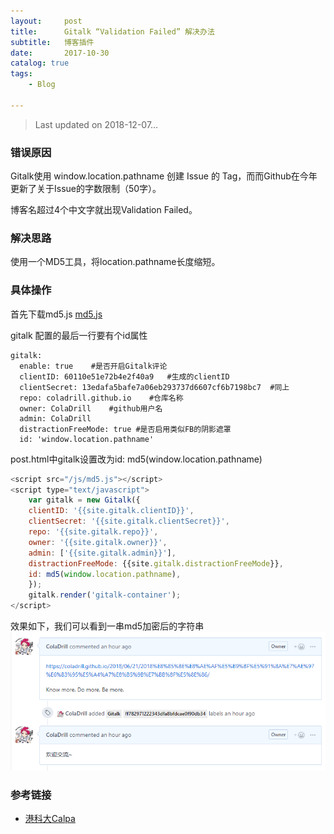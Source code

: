 ```yaml
---
layout:     post
title:      Gitalk “Validation Failed” 解决办法
subtitle:   博客插件
date:       2017-10-30
catalog: true
tags:
    - Blog

---
```



> Last updated on 2018-12-07...

### 错误原因

Gitalk使用 window.location.pathname 创建 Issue 的 Tag，而而Github在今年更新了关于Issue的字数限制（50字）。

博客名超过4个中文字就出现Validation Failed。

### 解决思路

使用一个MD5工具，将location.pathname长度缩短。

### 具体操作

首先下载md5.js [md5.js](https://github.com/blueimp/JavaScript-MD5/tree/master/js)

gitalk 配置的最后一行要有个id属性

```code
gitalk:
  enable: true    #是否开启Gitalk评论
  clientID: 60110e51e72b4e2f40a9   #生成的clientID
  clientSecret: 13edafa5bafe7a06eb293737d6607cf6b7198bc7  #同上
  repo: coladrill.github.io    #仓库名称
  owner: ColaDrill    #github用户名
  admin: ColaDrill
  distractionFreeMode: true #是否启用类似FB的阴影遮罩
  id: 'window.location.pathname'
```

post.html中gitalk设置改为id: md5(window.location.pathname)

```javascript
<script src="/js/md5.js"></script>
<script type="text/javascript">
    var gitalk = new Gitalk({
    clientID: '{{site.gitalk.clientID}}',
    clientSecret: '{{site.gitalk.clientSecret}}',
    repo: '{{site.gitalk.repo}}',
    owner: '{{site.gitalk.owner}}',
    admin: ['{{site.gitalk.admin}}'],
    distractionFreeMode: {{site.gitalk.distractionFreeMode}},
    id: md5(window.location.pathname),
    });
    gitalk.render('gitalk-container');
</script>
```

效果如下，我们可以看到一串md5加密后的字符串
![](/img/post/20171030/1.png)


### 参考链接

- [港科大Calpa](https://calpa.me/2018/03/10/gitalk-error-validation-failed-442-solution/)
